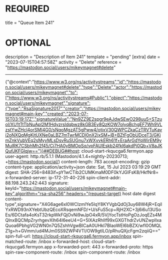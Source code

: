 
# REQUIRED
title = "Queue Item 241"
# OPTIONAL
description = "Description of Item 241"
template = "pending"
[extra]
date = "2023-07-15T04:57:58Z"
activity = "Delete"
reference = "https://mastodon.social/users/mikeymagnet#delete"

---
{"@context":"https://www.w3.org/ns/activitystreams","id":"https://mastodon.social/users/mikeymagnet#delete","type":"Delete","actor":"https://mastodon.social/users/mikeymagnet","to":["https://www.w3.org/ns/activitystreams#Public"],"object":"https://mastodon.social/users/mikeymagnet","signature":{"type":"RsaSignature2017","creator":"https://mastodon.social/users/mikeymagnet#main-key","created":"2023-07-15T03:19:17Z","signatureValue":"Nn9ZZ9E2spgr9eAJdwSEwO298uu5+STzuol/XU1tTtTbNuApl2M1Hdyzrsldqbwz8kGB3Ey8QzKOW7olyqBchgEF7Wh9VLzstYwZHcl4orSMI4G0/sNqoMgzAT5gPww4/otjxV30QWPCZkaCzTRVTuKavi2oNXQqMgKjtUXNe0aLBZ7mTwrMCDl0nX2jxSM+jB+BZtFgObUDceT3/GKjmZnkVubVEq2sMyyMLsDsvRuSUGnu7xWXyvkERh61f+EraArGdYqWirEM9yMulRK7CSbhMh2f45/Cj7HA0yBMOpSq/vpFAUlEskb24fkl6akdPj0Qb+V8aJKQufJKFGlqjw=="}}##DEBUG##host: cloud-start-rkqucga6.fermyon.app
user-agent: http.rb/5.1.1 (Mastodon/4.1.4+nightly-20230713; +https://mastodon.social/)
content-length: 783
accept-encoding: gzip
content-type: application/activity+json
date: Sat, 15 Jul 2023 03:19:29 GMT
digest: SHA-256=8483if+pY1wCTib2CUMKmaM0DF0kYJGIFsK8/HkfNr8=
x-forwarded-server: ip-172-31-40-226
spin-client-addr: 88.198.243.242:443
signature: keyId="https://mastodon.social/users/mikeymagnet#main-key",algorithm="rsa-sha256",headers="(request-target) host date digest content-type",signature="X4G6age6xI0WCIzmlYe5IqY8KYVgbQdOj3uy68W4jR+EqilYxRWD93nXYebtUbzQEcoXRsqemNFD/+U/sFuS5cp+RjH2XC+3j6i6u13USoEs/6DCtafa4oKsT32rkpWkFQjOvNi9wJpO4xR/5VjYocTstHoPgOzJoqEZs4MQlnxBQCMpZryrhgevXlh64l6eeU4+G+5lXAzRhIlf99xGXGThdrZvUNZwplIxaQuoa6PbhgVG2WN0n7Q5ZshhVgwBICaA0UHkI7BIaoWEl6bBZX/wfl0OMQLZ1g+h+GVmm/ud4MJm0SS9ZWP4VTI/OW9gtILO/pRhuQXjcFgm2zqiiQ=="
spin-full-url: https://cloud-start-rkqucga6.fermyon.app/inbox
spin-matched-route: /inbox
x-forwarded-host: cloud-start-rkqucga6.fermyon.app
x-forwarded-port: 443
x-forwarded-proto: https
spin-raw-component-route: /inbox
spin-component-route: /inbox

